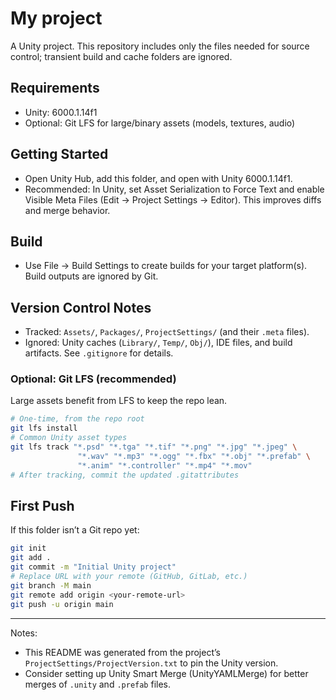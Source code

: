 # My project

A Unity project. This repository includes only the files needed for source control; transient build and cache folders are ignored.

## Requirements
- Unity: 6000.1.14f1
- Optional: Git LFS for large/binary assets (models, textures, audio)

## Getting Started
- Open Unity Hub, add this folder, and open with Unity 6000.1.14f1.
- Recommended: In Unity, set Asset Serialization to Force Text and enable Visible Meta Files (Edit -> Project Settings -> Editor). This improves diffs and merge behavior.

## Build
- Use File -> Build Settings to create builds for your target platform(s). Build outputs are ignored by Git.

## Version Control Notes
- Tracked: `Assets/`, `Packages/`, `ProjectSettings/` (and their `.meta` files).
- Ignored: Unity caches (`Library/`, `Temp/`, `Obj/`), IDE files, and build artifacts. See `.gitignore` for details.

### Optional: Git LFS (recommended)
Large assets benefit from LFS to keep the repo lean.

```bash
# One-time, from the repo root
git lfs install
# Common Unity asset types
git lfs track "*.psd" "*.tga" "*.tif" "*.png" "*.jpg" "*.jpeg" \
               "*.wav" "*.mp3" "*.ogg" "*.fbx" "*.obj" "*.prefab" \
               "*.anim" "*.controller" "*.mp4" "*.mov"
# After tracking, commit the updated .gitattributes
```

## First Push
If this folder isn’t a Git repo yet:

```bash
git init
git add .
git commit -m "Initial Unity project"
# Replace URL with your remote (GitHub, GitLab, etc.)
git branch -M main
git remote add origin <your-remote-url>
git push -u origin main
```

---
Notes:
- This README was generated from the project’s `ProjectSettings/ProjectVersion.txt` to pin the Unity version.
- Consider setting up Unity Smart Merge (UnityYAMLMerge) for better merges of `.unity` and `.prefab` files.

